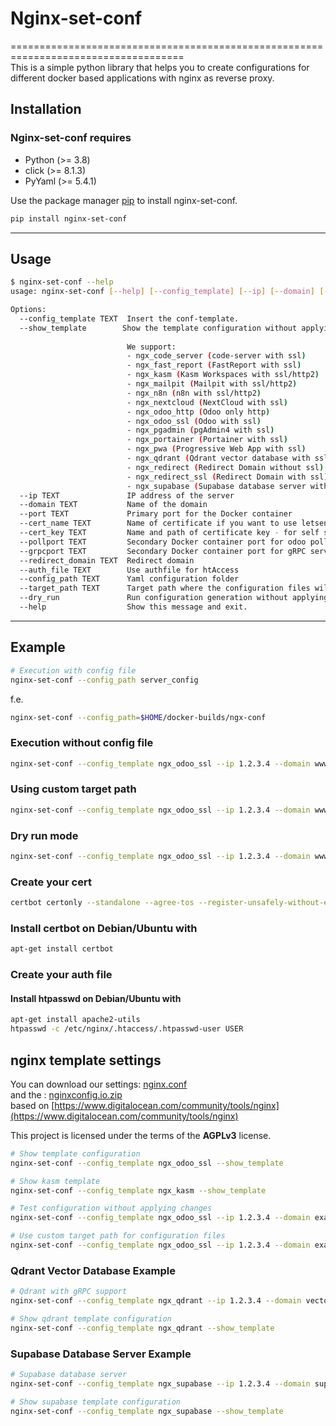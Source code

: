 # Nginx-set-conf

====================================================================================  
This is a simple python library that helps you to create configurations for different docker based applications with nginx as reverse proxy.  
  
## Installation
  
### Nginx-set-conf requires
  
- Python (>= 3.8)  
- click (>= 8.1.3)  
- PyYaml (>= 5.4.1)  
  
Use the package manager [pip](https://pip.pypa.io/en/stable/) to install nginx-set-conf.
  
```bash
pip install nginx-set-conf
```

---

## Usage

```bash
$ nginx-set-conf --help
usage: nginx-set-conf [--help] [--config_template] [--ip] [--domain] [--port] [--cert_name] [--pollport] [--redirect_domain] [--auth_file] [--config_path] [--target_path] [--dry_run]
```

```bash
Options:
  --config_template TEXT  Insert the conf-template.  
  --show_template        Show the template configuration without applying it
  
                          We support:
                          - ngx_code_server (code-server with ssl)
                          - ngx_fast_report (FastReport with ssl)
                          - ngx_kasm (Kasm Workspaces with ssl/http2)
                          - ngx_mailpit (Mailpit with ssl/http2)
                          - ngx_n8n (n8n with ssl/http2)
                          - ngx_nextcloud (NextCloud with ssl)
                          - ngx_odoo_http (Odoo only http)
                          - ngx_odoo_ssl (Odoo with ssl)
                          - ngx_pgadmin (pgAdmin4 with ssl)
                          - ngx_portainer (Portainer with ssl)
                          - ngx_pwa (Progressive Web App with ssl)
                          - ngx_qdrant (Qdrant vector database with ssl/http2 and gRPC support)
                          - ngx_redirect (Redirect Domain without ssl)
                          - ngx_redirect_ssl (Redirect Domain with ssl)
                          - ngx_supabase (Supabase database server with ssl/http2)
  --ip TEXT               IP address of the server
  --domain TEXT           Name of the domain
  --port TEXT             Primary port for the Docker container
  --cert_name TEXT        Name of certificate if you want to use letsencrypt - complete path for self signed or purchased certificates
  --cert_key TEXT         Name and path of certificate key - for self signed or purchased certificates - leave empty for letsencrypt
  --pollport TEXT         Secondary Docker container port for odoo pollings
  --grpcport TEXT         Secondary Docker container port for gRPC services (used by Qdrant)
  --redirect_domain TEXT  Redirect domain
  --auth_file TEXT        Use authfile for htAccess 
  --config_path TEXT      Yaml configuration folder
  --target_path TEXT      Target path where the configuration files will be saved (default: /etc/nginx/conf.d)
  --dry_run               Run configuration generation without applying changes or creating certificates
  --help                  Show this message and exit.
```

---

## Example

```bash
# Execution with config file
nginx-set-conf --config_path server_config
```

f.e.

```bash
nginx-set-conf --config_path=$HOME/docker-builds/ngx-conf
```  

### Execution without config file

```bash
nginx-set-conf --config_template ngx_odoo_ssl --ip 1.2.3.4 --domain www.equitania.de --port 8069 --cert_name www.equitania.de --pollport 8072
```

### Using custom target path

```bash
nginx-set-conf --config_template ngx_odoo_ssl --ip 1.2.3.4 --domain www.equitania.de --port 8069 --cert_name www.equitania.de --target_path /tmp/nginx-test
```

### Dry run mode

```bash
nginx-set-conf --config_template ngx_odoo_ssl --ip 1.2.3.4 --domain www.equitania.de --port 8069 --cert_name www.equitania.de --dry_run
```

### Create your cert

```bash
certbot certonly --standalone --agree-tos --register-unsafely-without-email -d www.equitania.de
```

### Install certbot on Debian/Ubuntu with

```bash
apt-get install certbot
```

### Create your auth file

#### Install htpasswd on Debian/Ubuntu with

```bash
apt-get install apache2-utils
htpasswd -c /etc/nginx/.htaccess/.htpasswd-user USER
```  

## nginx template settings  
  
You can download our settings: [nginx.conf](https://rm.ownerp.io/staff/nginx.conf)  
and the : [nginxconfig.io.zip](https://rm.ownerp.io/staff/nginxconfig.io.zip)  
based on [https://www.digitalocean.com/community/tools/nginx](https://www.digitalocean.com/community/tools/nginx)  
  
This project is licensed under the terms of the **AGPLv3** license.  

```bash
# Show template configuration
nginx-set-conf --config_template ngx_odoo_ssl --show_template

# Show kasm template
nginx-set-conf --config_template ngx_kasm --show_template

# Test configuration without applying changes
nginx-set-conf --config_template ngx_odoo_ssl --ip 1.2.3.4 --domain example.com --port 8069 --cert_name example.com --dry_run

# Use custom target path for configuration files
nginx-set-conf --config_template ngx_odoo_ssl --ip 1.2.3.4 --domain example.com --port 8069 --cert_name example.com --target_path /tmp/nginx-configs
```

### Qdrant Vector Database Example

```bash
# Qdrant with gRPC support
nginx-set-conf --config_template ngx_qdrant --ip 1.2.3.4 --domain vector.example.com --port 6333 --grpcport 6334 --cert_name vector.example.com

# Show qdrant template configuration
nginx-set-conf --config_template ngx_qdrant --show_template
```

### Supabase Database Server Example

```bash
# Supabase database server
nginx-set-conf --config_template ngx_supabase --ip 1.2.3.4 --domain supabase.example.com --port 8000 --cert_name supabase.example.com

# Show supabase template configuration
nginx-set-conf --config_template ngx_supabase --show_template
```
